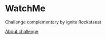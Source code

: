 # WatchMe
Challenge complementary by ignite Rocketseat

[About challenge](https://www.notion.so/Desafio-02-Componentizando-a-aplica-o-b9f0f025c95b437699d0c3115f55b0f1#90b99d355bce4dd6970b3c685ca533f8)
